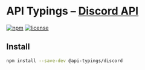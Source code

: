 # API Typings – [Discord API](https://discord.com/developers/docs/intro)

[![npm]](https://www.npmjs.com/package/@api-typings/discord)
[![license]](https://github.com/API-Typings/discord/blob/master/LICENSE)

## Install

```sh
npm install --save-dev @api-typings/discord
```

[npm]: https://img.shields.io/npm/v/@api-typings/discord?color=CB3837&logo=npm&style=for-the-badge
[license]: https://img.shields.io/npm/l/@api-typings/discord?color=2FC9FF&style=for-the-badge